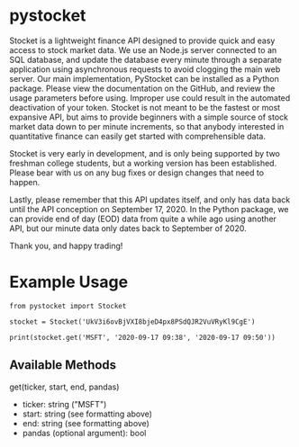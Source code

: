 # pystocket

Stocket is a lightweight finance API designed to provide quick and easy access to stock market data. We use an Node.js server connected to an SQL database, and update the database every minute through a separate application using asynchronous requests to avoid clogging the main web server. Our main implementation, PyStocket can be installed as a Python package. Please view the documentation on the GitHub, and review the usage parameters before using. Improper use could result in the automated deactivation of your token. Stocket is not meant to be the fastest or most expansive API, but aims to provide beginners with a simple source of stock market data down to per minute increments, so that anybody interested in quantitative finance can easily get started with comprehensible data.

Stocket is very early in development, and is only being supported by two freshman college students, but a working version has been established. Please bear with us on any bug fixes or design changes that need to happen. 

Lastly, please remember that this API updates itself, and only has data back until the API conception on September 17, 2020. In the Python package, we can provide end of day (EOD) data from quite a while ago using another API, but our minute data only dates back to September of 2020.

Thank you, and happy trading!

# Example Usage
```
from pystocket import Stocket

stocket = Stocket('UkV3i6ovBjVXI8bjeD4px8PSdQJR2VuVRyKl9CgE')

print(stocket.get('MSFT', '2020-09-17 09:38', '2020-09-17 09:50'))
```

## Available Methods

get(ticker, start, end, pandas)
- ticker: string ("MSFT")
- start: string (see formatting above)
- end: string (see formatting above)
- pandas (optional argument): bool
